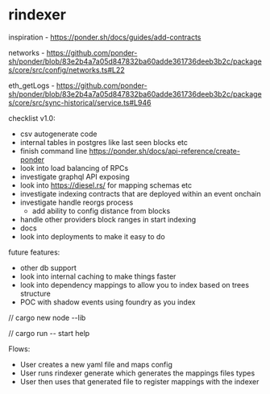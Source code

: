 # rindexer

inspiration - https://ponder.sh/docs/guides/add-contracts

networks - https://github.com/ponder-sh/ponder/blob/83e2b4a7a05d847832ba60adde361736deeb3b2c/packages/core/src/config/networks.ts#L22

eth_getLogs - https://github.com/ponder-sh/ponder/blob/83e2b4a7a05d847832ba60adde361736deeb3b2c/packages/core/src/sync-historical/service.ts#L946

checklist v1.0:

- csv autogenerate code
- internal tables in postgres like last seen blocks etc
- finish command line https://ponder.sh/docs/api-reference/create-ponder
- look into load balancing of RPCs
- investigate graphql API exposing
- look into https://diesel.rs/ for mapping schemas etc
- investigate indexing contracts that are deployed within an event onchain 
- investigate handle reorgs process
  - add ability to config distance from blocks
- handle other providers block ranges in start indexing
- docs
- look into deployments to make it easy to do

future features:
- other db support
- look into internal caching to make things faster
- look into dependency mappings to allow you to index based on trees structure
- POC with shadow events using foundry as you index

// cargo new node --lib

// cargo run -- start help

Flows:

- User creates a new yaml file and maps config
- User runs rindexer generate which generates the mappings files types
- User then uses that generated file to register mappings with the indexer
